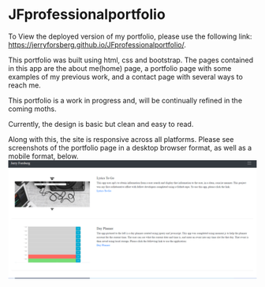 # JFprofessionalportfolio

To View the deployed version of my portfolio, please use the following link: https://jerryforsberg.github.io/JFprofessionalportfolio/.

This portfolio was built using html, css and bootstrap. The pages contained in this app are the about me(home) page, a portfolio page with some examples of my previous work, and a contact page with several ways to reach me. 

This portfolio is a work in progress and, will be continually refined in the coming moths. 

Currently, the design is basic but clean and easy to read. 

Along with this, the site is responsive across all platforms. Please see screenshots of the portfolio page in a desktop browser format, as well as a mobile format, below. 
![portfolio full page](https://github.com/JerryForsberg/JFprofessionalportfolio/blob/master/portfoliopagefull.PNG)
